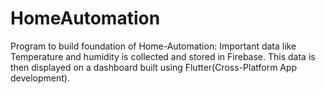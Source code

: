 # HomeAutomation
Program to build foundation of Home-Automation:
Important data like Temperature and humidity is collected and stored in Firebase. This data is then displayed on a dashboard built using Flutter(Cross-Platform App development).
